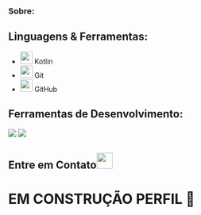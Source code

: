 <link rel="stylesheet" href="https://cdnjs.cloudflare.com/ajax/libs/materialize/1.0.0/css/materialize.min.css">

### Sobre: 

## Linguagens & Ferramentas: 
- <img src="https://upload.wikimedia.org/wikipedia/commons/0/06/Kotlin_Icon.svg" width="25px"> Kotlin
- <img src="https://upload.wikimedia.org/wikipedia/commons/3/3f/Git_icon.svg" width="25px"> Git
- <img src="https://upload.wikimedia.org/wikipedia/commons/9/91/Octicons-mark-github.svg" width="25px"> GitHub
## Ferramentas de Desenvolvimento: 
<img src="https://img.shields.io/badge/IntelliJ_IDEA-000000.svg?style=for-the-badge&logo=intellij-idea&logoColor=white"> <img src="https://img.shields.io/badge/VSCode-0078D4?style=for-the-badge&logo=visual%20studio%20code&logoColor=white">

## Entre em Contato<img src="https://github.com/TheDudeThatCode/TheDudeThatCode/blob/master/Assets/Handshake.gif" height="32px">

# EM CONSTRUÇÃO PERFIL 🫠
